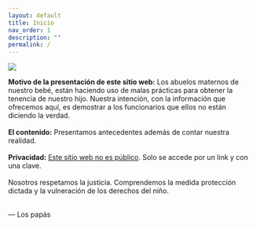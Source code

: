 ```yaml
---
layout: default
title: Inicio
nav_order: 1
description: ""
permalink: /
---
```


<img src="/elianbebe/assets/images/inicio.png" />

<strong>Motivo de la presentación de este sitio web:</strong>
Los abuelos maternos de nuestro bebé, están haciendo uso de malas prácticas para obtener la tenencia de nuestro hijo. Nuestra intención, con la información que ofrecemos aquí, es demostrar a los funcionarios que ellos no están diciendo la verdad.
<br><br>
<b>El contenido:</b>
Presentamos antecedentes además de contar nuestra realidad.
<br><br>
<b>Privacidad:</b> <u>Este sitio web no es público</u>. Solo se accede por un link y con una clave.
<br><br>
Nosotros respetamos
 la justicia. Comprendemos la medida protección dictada y la vulneración de los derechos del niño.
<br><br>




 — Los papás

